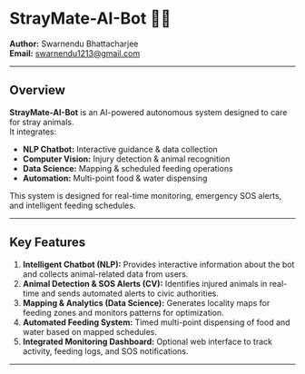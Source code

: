 # StrayMate-AI-Bot 🤖🐾

**Author:** Swarnendu Bhattacharjee  
**Email:** swarnendu1213@gmail.com  

---

## Overview
**StrayMate-AI-Bot** is an AI-powered autonomous system designed to care for stray animals.  
It integrates:
- **NLP Chatbot:** Interactive guidance & data collection  
- **Computer Vision:** Injury detection & animal recognition  
- **Data Science:** Mapping & scheduled feeding operations  
- **Automation:** Multi-point food & water dispensing  

This system is designed for real-time monitoring, emergency SOS alerts, and intelligent feeding schedules.

---

## Key Features
1. **Intelligent Chatbot (NLP):** Provides interactive information about the bot and collects animal-related data from users.  
2. **Animal Detection & SOS Alerts (CV):** Identifies injured animals in real-time and sends automated alerts to civic authorities.  
3. **Mapping & Analytics (Data Science):** Generates locality maps for feeding zones and monitors patterns for optimization.  
4. **Automated Feeding System:** Timed multi-point dispensing of food and water based on mapped schedules.  
5. **Integrated Monitoring Dashboard:** Optional web interface to track activity, feeding logs, and SOS notifications.

---


